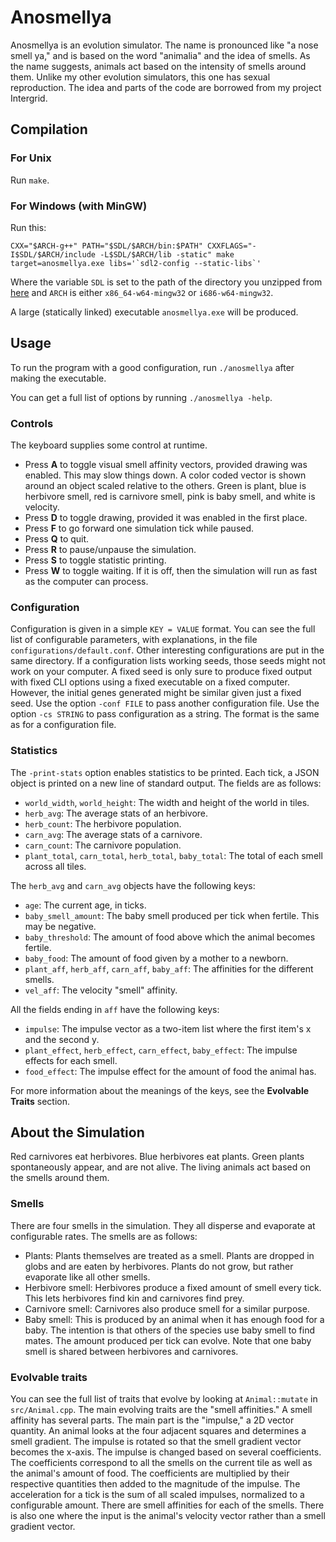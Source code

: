 # Anosmellya

Anosmellya is an evolution simulator.
The name is pronounced like "a nose smell ya," and is based on the word
"animalia" and the idea of smells.
As the name suggests, animals act based on the intensity of smells around them.
Unlike my other evolution simulators, this one has sexual reproduction.
The idea and parts of the code are borrowed from my project Intergrid.

## Compilation

### For Unix

Run `make`.

### For Windows (with MinGW)

Run this:

```
CXX="$ARCH-g++" PATH="$SDL/$ARCH/bin:$PATH" CXXFLAGS="-I$SDL/$ARCH/include -L$SDL/$ARCH/lib -static" make target=anosmellya.exe libs='`sdl2-config --static-libs`'
```

Where the variable `SDL` is set to the path of the directory you unzipped from
[here](http://libsdl.org/release/SDL2-devel-2.0.12-mingw.tar.gz) and `ARCH` is
either `x86_64-w64-mingw32` or `i686-w64-mingw32`.

A large (statically linked) executable `anosmellya.exe` will be produced.

## Usage

To run the program with a good configuration, run `./anosmellya` after
making the executable.

You can get a full list of options by running `./anosmellya -help`.

### Controls

The keyboard supplies some control at runtime.

* Press **A** to toggle visual smell affinity vectors, provided drawing was
enabled.
This may slow things down.
A color coded vector is shown around an object scaled relative to the others.
Green is plant, blue is herbivore smell, red is carnivore smell, pink is baby
smell, and white is velocity.
* Press **D** to toggle drawing, provided it was enabled in the first place.
* Press **F** to go forward one simulation tick while paused.
* Press **Q** to quit.
* Press **R** to pause/unpause the simulation.
* Press **S** to toggle statistic printing.
* Press **W** to toggle waiting.
If it is off, then the simulation will run as fast as the computer can process.

### Configuration

Configuration is given in a simple `KEY = VALUE` format.
You can see the full list of configurable parameters, with explanations, in the
file `configurations/default.conf`.
Other interesting configurations are put in the same directory.
If a configuration lists working seeds, those seeds might not work on your
computer.
A fixed seed is only sure to produce fixed output with fixed CLI options using a
fixed executable on a fixed computer.
However, the initial genes generated might be similar given just a fixed seed.
Use the option `-conf FILE` to pass another configuration file.
Use the option `-cs STRING` to pass configuration as a string.
The format is the same as for a configuration file.

### Statistics

The `-print-stats` option enables statistics to be printed.
Each tick, a JSON object is printed on a new line of standard output.
The fields are as follows:

* `world_width`, `world_height`:
The width and height of the world in tiles.
* `herb_avg`:
The average stats of an herbivore.
* `herb_count`:
The herbivore population.
* `carn_avg`:
The average stats of a carnivore.
* `carn_count`:
The carnivore population.
* `plant_total`, `carn_total`, `herb_total`, `baby_total`:
The total of each smell across all tiles.

The `herb_avg` and `carn_avg` objects have the following keys:

* `age`:
The current age, in ticks.
* `baby_smell_amount`:
The baby smell produced per tick when fertile.
This may be negative.
* `baby_threshold`:
The amount of food above which the animal becomes fertile.
* `baby_food`:
The amount of food given by a mother to a newborn.
* `plant_aff`,  `herb_aff`, `carn_aff`, `baby_aff`:
The affinities for the different smells.
* `vel_aff`:
The velocity "smell" affinity.

All the fields ending in `aff` have the following keys:

* `impulse`:
The impulse vector as a two-item list where the first item's x and the second y.
* `plant_effect`, `herb_effect`, `carn_effect`, `baby_effect`:
The impulse effects for each smell.
* `food_effect`:
The impulse effect for the amount of food the animal has.

For more information about the meanings of the keys, see the
**Evolvable Traits** section.

## About the Simulation

Red carnivores eat herbivores.
Blue herbivores eat plants.
Green plants spontaneously appear, and are not alive.
The living animals act based on the smells around them.

### Smells

There are four smells in the simulation.
They all disperse and evaporate at configurable rates.
The smells are as follows:

* Plants:
Plants themselves are treated as a smell.
Plants are dropped in globs and are eaten by herbivores.
Plants do not grow, but rather evaporate like all other smells.
* Herbivore smell:
Herbivores produce a fixed amount of smell every tick.
This lets herbivores find kin and carnivores find prey.
* Carnivore smell:
Carnivores also produce smell for a similar purpose.
* Baby smell:
This is produced by an animal when it has enough food for a baby.
The intention is that others of the species use baby smell to find mates.
The amount produced per tick can evolve.
Note that one baby smell is shared between herbivores and carnivores.

### Evolvable traits

You can see the full list of traits that evolve by looking at `Animal::mutate`
in `src/Animal.cpp`.
The main evolving traits are the "smell affinities."
A smell affinity has several parts.
The main part is the "impulse," a 2D vector quantity.
An animal looks at the four adjacent squares and determines a smell gradient.
The impulse is rotated so that the smell gradient vector becomes the x-axis.
The impulse is changed based on several coefficients.
The coefficients correspond to all the smells on the current tile as well as the
animal's amount of food.
The coefficients are multiplied by their respective quantities then added to the
magnitude of the impulse.
The acceleration for a tick is the sum of all scaled impulses, normalized to a
configurable amount.
There are smell affinities for each of the smells.
There is also one where the input is the animal's velocity vector rather than a
smell gradient vector.
